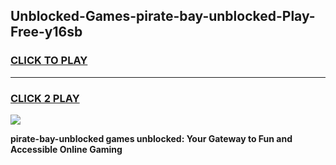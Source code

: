 
## Unblocked-Games-pirate-bay-unblocked-Play-Free-y16sb
<h3>
<a href="https://premium76.site?title=pirate-bay-unblocked&ref=23A">CLICK TO PLAY</a></h3>
<hr>

<h3>
<a href="https://premium76.site?title=pirate-bay-unblocked&ref=23A">CLICK 2 PLAY</a>
  
</h3>

<a href="https://premium76.site?title=pirate-bay-unblocked&ref=23A"><img src="https://clearcache.store/games.png"></a>


**pirate-bay-unblocked games unblocked: Your Gateway to Fun and Accessible Online Gaming**
